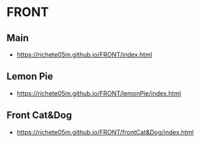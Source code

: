 # FRONT
## Main
- https://richete05m.github.io/FRONT/index.html
## Lemon Pie
- https://richete05m.github.io/FRONT/lemonPie/index.html
## Front Cat&Dog
- https://richete05m.github.io/FRONT/frontCat&Dog/index.html
